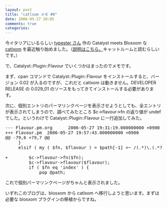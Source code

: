 ```yaml
---
layout: post
title: "catlxom メモ #0"
date: 2006-05-27 20:05
comments: true
categories: 
---
```

<p class="entryBody">
今イタリアにいるらしい <a href="http://unknownplace.org/memo/" target="_blank">typester さん</a> 作の Catalyst meets Blosxom な <a href="http://catlxom.org/trac" target="_blank">catlxom</a> を最近触り始めました。（<a href="http://unknownplace.org/slides/catlxom/start.html" target="_blank">説明はこちら。</a>キャットルームと読むらしいです。）
</p>

<p class="entryBody">
で、Catalyst::Plugin::Flavour でいくつかはまったのでメモです。
</p>

<p class="entryBody">
まず、cpan コマンドで Catalyst::Plugin::Flavour をインストールすると、バージョン 0.02 が入るのですが、これだと catlxom は動きません。DEVELOPER RELEASE の 0.029_01 のソースをもってきてインストールする必要があります。
</p>

<p class="entryBody">
次に、個別エントリのパーマリンクページを表示させようとしても、全エントリが表示されてしまうので、調べてみたところ $c-&gt;flavour-&gt;fn の返り値が undef でした。というわけで Catalyst::Plugin::Flavour に一行追加してみた。
</p>

<pre class="code">
--- Flavour.pm.org      2006-05-27 19:31:19.000000000 +0900
+++ Flavour.pm  2006-05-27 19:57:43.000000000 +0900
@@ -79,6 +79,7 @@
     }
     elsif ( my ( $fn, $flavour ) = $path[-1] =~ /(.*)\.(.*?)$/ ) {

+        $c-&gt;flavour-&gt;fn($fn);
         $c-&gt;flavour-&gt;flavour($flavour);
         if ( $fn eq 'index' ) {
             pop @path;
</pre>

<p class="entryBody">
これで個別パーマリンクページがちゃんと表示されました。
</p>

<p class="entryBody">
いずれこのブログは、blosxom から catlxom へ移行しようと思います。まずは必要な blosxom プラグインの移植からですね。
</p>